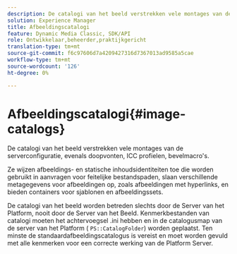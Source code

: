 ```yaml
---
description: De catalogi van het beeld verstrekken vele montages van de serverconfiguratie, evenals doopvonten, ICC profielen, bevelmacro's.
solution: Experience Manager
title: Afbeeldingscatalogi
feature: Dynamic Media Classic, SDK/API
role: Ontwikkelaar,beheerder,praktijkgericht
translation-type: tm+mt
source-git-commit: f6c97606d7a4209427316d7367013ad9585a5cae
workflow-type: tm+mt
source-wordcount: '126'
ht-degree: 0%

---
```



# Afbeeldingscatalogi{#image-catalogs}

De catalogi van het beeld verstrekken vele montages van de serverconfiguratie, evenals doopvonten, ICC profielen, bevelmacro&#39;s.

Ze wijzen afbeeldings- en statische inhoudsidentiteiten toe die worden gebruikt in aanvragen voor feitelijke bestandspaden, slaan verschillende metagegevens voor afbeeldingen op, zoals afbeeldingen met hyperlinks, en bieden containers voor sjablonen en afbeeldingssets.

De catalogi van het beeld worden betreden slechts door de Server van het Platform, nooit door de Server van het Beeld. Kenmerkbestanden van catalogi moeten het achtervoegsel .ini hebben en in de catalogusmap van de server van het Platform ( `PS::CatalogFolder`) worden geplaatst. Ten minste de standaardafbeeldingscatalogus is vereist en moet worden gevuld met alle kenmerken voor een correcte werking van de Platform Server.
